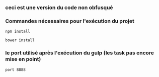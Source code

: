 ### ceci est une version du code non obfusqué
### Commandes nécessaires pour l'exécution du projet
```
npm install
```
```
bower install
```
### le port utilisé après l'exécution du gulp (les task pas encore mise en point)
```
port 8888
```